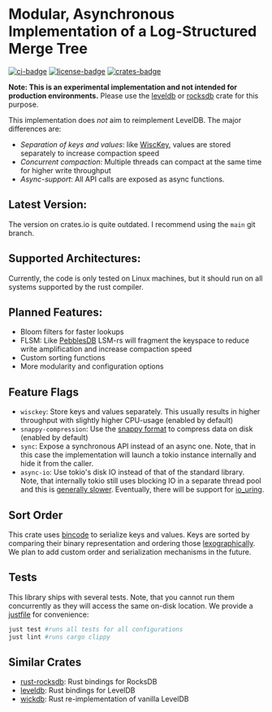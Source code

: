 # Modular, Asynchronous Implementation of a Log-Structured Merge Tree

[![ci-badge](https://github.com/kaimast/lsm-rs/actions/workflows/ci.yml/badge.svg)](https://github.com/kaimast/lsm-rs/actions)
[![license-badge](https://img.shields.io/crates/l/lsm)](https://github.com/kaimast/lsm-rs/blob/main/LICENSE)
[![crates-badge](https://img.shields.io/crates/v/lsm)](https://crates.io/crates/lsm)

**Note: This is an experimental implementation and not intended for production environments.**
 Please use the [leveldb](https://github.com/skade/leveldb) or [rocksdb](https://github.com/rust-rocksdb/rust-rocksdb) crate for this purpose.

This implementation does *not* aim to reimplement LevelDB. The major differences are:
* *Separation of keys and values*: like [WiscKey](https://www.usenix.org/system/files/conference/fast16/fast16-papers-lu.pdf), values are stored separately to increase compaction speed
* *Concurrent compaction*: Multiple threads can compact at the same time for higher write throughput
* *Async-support*: All API calls are exposed as async functions.

## Latest Version:
The version on crates.io is quite outdated. I recommend using the `main` git branch.

## Supported Architectures:
Currently, the code is only tested on Linux machines, but it should run on all systems supported by the rust compiler.

## Planned Features:
* Bloom filters for faster lookups
* FLSM: Like [PebblesDB](https://github.com/utsaslab/pebblesdb) LSM-rs will fragment the keyspace to reduce write amplification and increase compaction speed
* Custom sorting functions
* More modularity and configuration options

## Feature Flags
* `wisckey`: Store keys and values separately. This usually results in higher throughput with slightly higher CPU-usage (enabled by default)
* `snappy-compression`: Use the [snappy format](https://docs.rs/snap/1.0.5/snap/) to compress data on disk (enabled by default)
* `sync`: Expose a synchronous API instead of an async one. Note, that in this case the implementation will launch a tokio instance internally and hide it from the caller.
* `async-io`: Use tokio's disk IO instead of that of the standard library. Note, that internally tokio still uses blocking IO in a separate thread pool and this is [generally slower](https://github.com/tokio-rs/tokio/issues/3664). Eventually, there will be support for [io_uring](https://github.com/tokio-rs/tokio/issues/2411).

## Sort Order
This crate uses [bincode](https://github.com/bincode-org/bincode) to serialize keys and values.
Keys are sorted by comparing their binary representation and ordering those [lexographically](https://doc.rust-lang.org/std/cmp/trait.Ord.html#lexicographical-comparison).
We plan to add custom order and serialization mechanisms in the future.

## Tests
This library ships with several tests. Note, that you cannot run them concurrently as they will access the same on-disk location.
We provide a [justfile](https://github.com/casey/just) for convenience:

```sh
just test #runs all tests for all configurations
just lint #runs cargo clippy
```

## Similar Crates
* [rust-rocksdb](https://github.com/rust-rocksdb/rust-rocksdb): Rust bindings for RocksDB
* [leveldb](https://github.com/skade/leveldb): Rust bindings for LevelDB
* [wickdb](https://github.com/Fullstop000/wickdb): Rust re-implementation of vanilla LevelDB
